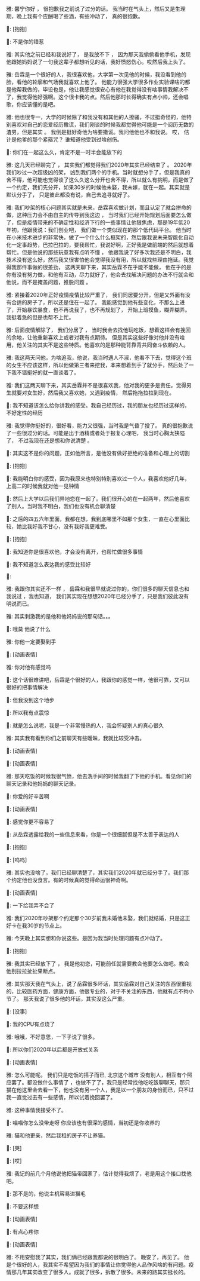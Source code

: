 雅:
馨宁你好 ， 很抱歉我之前说了过分的话。 我当时在气头上，然后又是生理期，晚上我有个应酬喝了些酒，有些冲动了， 真的很抱歉。 

🍍:
[抱抱]

🍍:
不是你的错惹

雅:
其实他之前已经和我说好了， 是我放不下 ， 因为那天我偷偷看他手机，发现他跟她妈妈说了一句我这辈子都想听见的话，我好愤怒伤心。哎然后我上头了。 

雅:
岳霖是一个很好的人，我很喜欢他，大学第一次见他的时候，我没看到他的脸，看他的轮廓和气场我就喜欢上他了。 他能力很强大学很多作业实验课啥的都是他帮我做的，毕设也是，他让我感觉很安心有他在我觉得没有啥事情我解决不了，我觉得他好强啊。这个很卡我的点。然后他那时长得确实有点小帅，还会唱歌，你应该懂的是吧。

雅:
他也很专一，大学的时候除了和我没有和其他的人撩骚，不过挺奇怪的，他特别喜欢对自己的恋爱经历撒谎，我们刚谈的时候我都觉得他可能是一个阅历无数的渣男，但是其实 。 我倒是挺好奇他为啥要撒谎。我问他他也不和我说。 哎， 估计是他爹的那个紧箍咒？ 谁知道他受到过啥创伤。

🍍:
你们在一起这么久，肯定不是一时半会能放下的

雅:
这几天已经聊完了 ， 其实我们都觉得我们2020年其实已经结束了 。 2020年我们吵过一次超级凶的架， 凶到我们两个的手机。当时就想分手了，但是我真的舍不得，他可能也觉得谈了这么久这么分开也舍不得，所以就么有挑明，而是做了一个约定，我们先分开，如果30岁的时候他未娶，我未嫁，就在一起。其实就是默认分手了， 只是彼此都没有说，自己去追寻就好了。 

雅:
我们吵架的核心问题其实就是未来，岳霖喜欢做计划，而且认定了就会拼命的做，这种压力会不由自主的传导到我这边 ， 当时我们已经开始规划后面要怎么做了，但是疫情带来的不确定性和经济下行的一些事情让他狠焦虑，那是19年低20年初，他跟我说：我们创业吧， 我们做一个类似现在的那个低代码平台。 他当时在小米技术进步的非常快，做了一个什么什么框架的，然后跟我说未来智能化自动化一定事趋势，巴拉巴拉的，要我帮忙，我说好啊，正好我是做前端的然后就想着帮忙。但是他说的那些玩意我有点听不懂 ， 他跟我说了好多次我还是不明白，我技术没有这么好，然后我又很害怕他会觉得我没有用，所以就找些理由拖延。我觉得我那件事做的很差劲， 这两天聊下来，其实岳霖不在乎能不能做， 他在乎的是你有没有努力做，和他有互动，尽力就好了，他会去找解决问题的办法不行就会和他说，而不是掩盖问题，推脱问题 。

雅:
紧接着2020年正好疫情疫情比较严重了， 我们同居要分开，但是又外面有没有合适的房子了，所以还是住在一起了。 我能感觉到他有些变化，不那么上进了，开始暴饮暴食，也不再说我了，也不再规划了， 开始上班摸鱼，糊弄糊弄。 我挺着急的但是也帮不上忙。

雅:
后面疫情解除了， 我们分居了 ， 当时我会去找他玩吃饭，想着这样会有挽回的余地，让他重新喜欢上或者对我有点期待。 但是其实这些好像对他并没有啥用，他关注的其实不是这些特质。他喜欢的是那种能背靠背共同奋斗依赖的人。

雅:
我这两天问他，为啥追我，他说，我当时遇人不淑，他看不下去，觉得这个班的女生不应该这样，所以他做第三者来挖我，本来想着到手了就分手，然后处了一下我不错挺好的就一直谈着了。 

雅:
我们这两天聊下来，其实岳霖并不是很喜欢我，他对我的更多是责任。觉得男生就要对女生好，然后我又喜欢她，又遇到疫情， 然后拖拖拉拉到现在。 

🍍:
我不知道该怎么给你讲我的感受。我自己经历过，我的朋友也经历过这样的，不好定性的经历

雅:
我觉得你挺好的，很好看，能力又很强，当时我是气昏了投了。 真的很抱歉说了一些很过分的话。可能是出于酒精或者处于报复心理吧， 我当时心胸太狭隘了， 不过我现在还是想和你说清楚 。  

🍍:
其实这不是你的问题，正如他所言，是他没有做好拒绝的准备和心理上的切割

🍍:
[抱抱]

🍍:
我能明白你的感受，因为我原来也特别特别喜欢过一个人，我喜欢他好几年，上高二的时候我就对他一见钟情

🍍:
然后上大学以后我们异地恋在一起了。我们很开心的在一起两年，然后他喜欢了别人。当时我不明白，我们也没有机会聊清楚

🍍:
之后的四五六年里面，我都在想，我到底哪里不如那个女生，一直在心里面比较，她比我好我不甘心，没有我好我更难受。

🍍:
[抱抱]

🍍:
我知道你是很喜欢他，才会没有离开，也帮忙做很多事情

🍍:
我不知道怎么表达我的感受比较好

🍍:


雅:
我跟你其实还不一样 ， 岳霖和我很早就说过你的，你们很多的聊天信息也和我说过 ，我也知道， 我们其实现在想想2020年已经分手了，只是我们彼此没有明说而已。

雅:
其实刺激我的是他和他妈妈说的那句话。。。

🍍:
哦莫 他说了什么

雅:
你他一定要娶到手

🍍:
[动画表情]

雅:
你对他有感觉吗

🍍:
这个话很难讲吧，岳霖是个很好的人，我跟你的感觉一样，他很可靠，又可以很好的把事情解决

🍍:
但我没到这个地步

🍍:
所以我有点震惊

🍍:
就是怎么说呢，我是一个非常慢热的人，我会怀疑别人的真心很久

雅:
其实我有看到你们之前聊天有些暧昧，我就比较受冲击。

🍍:
[动画表情]

🍍:
[动画表情]

雅:
那天吃饭的时候我很气愤，他去洗手间的时候我翻了下他的手机。看见你们的聊天记录和他妈妈的聊天记录。

🍍:
你爱的好辛苦啊

🍍:
[动画表情]

🍍:
感觉你更不容易了

🍍:
从岳霖透露给我的一些信息来看，你是一个很细腻但是不太善于表达的人

🍍:
[抱抱]

🍍:
[呜呜]

雅:
其实也没啥了，我们已经聊清楚了，其实我们2020年就已经分手了。我们那个约定他也没食言。有的时候真的觉得命运很神奇啊。

🍍:
[动画表情]

🍍:
一下给我弄不会了

雅:
我们2020年吵架那个约定那个30岁前我未婚他未娶，我们就结婚，只是这正好卡在我30岁的节点上。

雅:
今天晚上其实想和你说这些。是因为我当时处理问题有点冲动了。

🍍:
[抱抱]

雅:
我其实已经放下了 ， 我是他初恋，可能前任就需要教会他要怎么做吧。教会他别拉拉扯扯果断点。

雅:
其实那天我在气头上，说了岳霖很多坏话，其实岳霖对自己关注的东西很重视的，比较医药方面，健康方面，他很专业的，对于不关注的东西，他就有点不拘小节了。
那天我说了很多他的坏话，其实没这么严重。

🍍:
[没事]

🍍:
我的CPU有点烧了

雅:
哦哦，不好意思，一下子说了很多。

🍍:
所以你们2020年以后都是开放式关系

🍍:
[动画表情]

雅:
怎么可能呢。 我们只是吃饭的搭子而已, 北京这个城市 没有别人，相互有个照应罢了。都没做什么事情了 ，也做不了了，我只是经常找他吃吃饭聊聊天，那只猫在他这里会去看一下，他也没有另一个人，我是以一个朋友的身份而已，只不过我一直觉过去有一些感情，所以试着挽回罢了。 

雅:
这种事情我接受不了。

🍍:
喵喵你怎么没带走呀  你应该也有很深的感情，当初还是你收养的

雅:
猫和他更亲，然后我租的房子不让养猫。

🍍:
[哭]

🍍:
[哎]

雅:
我记的前几个月他说他把猫带回家了，估计觉得我烦了，老是用这个接口找他吧。 

🍍:
那不是的，他说主机容易进猫毛

🍍:
不要这样想

🍍:
[动画表情]

🍍:
有点心疼你

🍍:
[动画表情]

雅:
不用安慰我了其实，我们俩已经跟我都说的很明白了。 晚安了，再见了。
他是个很好的人，我其实不希望因为我们的事情让你觉得他人品作风啥的有问题。疫情那几年其实改变了很多人。成就了很多，拆散了很多。未来的路其实挺长的。
